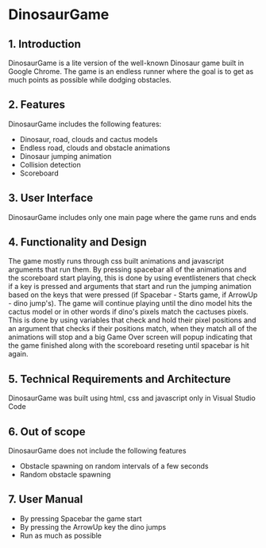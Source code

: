 # DinosaurGame

## 1. Introduction
DinosaurGame is a lite version of the well-known Dinosaur game built in Google Chrome. The game is an endless runner where the goal is to get as much points as possible while dodging obstacles.

## 2. Features
DinosaurGame includes the following features:

- Dinosaur, road, clouds and cactus models
- Endless road, clouds and obstacle animations
- Dinosaur jumping animation
- Collision detection
- Scoreboard

## 3. User Interface
DinosaurGame includes only one main page where the game runs and ends

## 4. Functionality and Design
The game mostly runs through css built animations and javascript arguments that run them. By pressing spacebar all of the animations and the scoreboard start playing, this is done by using eventlisteners that check if a key is pressed and arguments that start and run the jumping animation based on the keys that were pressed (if Spacebar - Starts game, if ArrowUp - dino jump's). The game will continue playing until the dino model hits the cactus model or in other words if dino's pixels match the cactuses pixels. This is done by using variables that check and hold their pixel positions and an argument that checks if their positions match, when they match all of the animations will stop and a big Game Over screen will popup indicating that the game finished along with the scoreboard reseting until spacebar is hit again.


## 5. Technical Requirements and Architecture
DinosaurGame was built using html, css and javascript only in Visual Studio Code

## 6. Out of scope
DinosaurGame does not include the following features

- Obstacle spawning on random intervals of a few seconds
- Random obstacle spawning

## 7. User Manual
- By pressing Spacebar the game start
- By pressing the ArrowUp key the dino jumps
- Run as much as possible 



